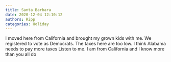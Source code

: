 ```yaml
---
title: Santa Barbara
date: 2020-12-04 12:10:12
authors: Ripp
categories: Holiday
---
```


 I moved here from California and brought my grown kids with me.  We registered to vote as Democrats.   The taxes here are too low.   I think Alabama needs to pay more taxes 
Listen to me.  I am from California and I know more than you all do